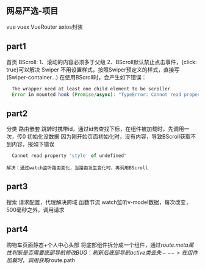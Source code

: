 ## 网易严选-项目
  vue vuex VueRouter axios封装 
## part1
  首页
  BScroll:
      1、滚动的内容必须多于父级
      2、BScroll默认禁止点击事件，{click: true}可以解决
  Swiper
      不用设置样式，按照Swiper预定义的样式，直接写 (Swiper-container...)
  在使用BScroll时，会产生如下错误：
  ```js
    The wrapper need at least one child element to be scroller
    Error in mounted hook (Promise/async): "TypeError: Cannot read property 'style' of undefined"
  ```
## part2
  分类
  路由嵌套
    跳转时携带id，通过id去查找下标，在组件被加载时，先调用一次，传0
  初始化没数据
    因为刚开始页面初始化时，没有内容，导致BScroll获取不到内容，报如下错误
  ```js
    Cannot read property 'style' of undefined"
  ```
    解决：通过watch监听路由变化，当路由发生变化时，再调用BScroll
## part3
  搜索
    请求配置，代理解决跨域
    函数节流
    watch监听v-model数据，每次改变，500毫秒之外，调用请求
## part4
  购物车页面静态+个人中心头部
  将底部组件拆分成一个组件，通过$route.meta属性判断是否需要底部导航
  修改BUG：刷新后底部导航active类丢失--->在组件加载时，调用获取$route.path